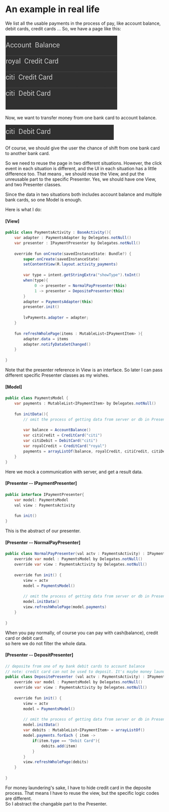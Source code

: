 # An example in real life

We list all the usable payments in the process of pay, like account balance, debit cards, credit cards ...  So, we have a page like this:

![](/imgs/20151125_01.jpg)

Now, we want to transfer money from one bank card to account balance.

![](/imgs/20151125_02.jpg)

Of course, we should give the user the chance of shift from one bank card to another bank card.

So we need to reuse the page in two different situations. However, the click event in each situation is different, and the UI in each situation has a little difference too. That means , we should reuse the View, and put the unreusable part to the specific Presenter. Yes, we should have one View, and two Presenter classes.

Since the data in two situations both includes account balance and multiple bank cards, so one Model is enough.

Here is what I do:

 #### [View]
```java
public class PaymentsActivity : BaseActivity(){
    var adapter : PaymentsAdapter by Delegates.notNull()
    var presenter : IPaymentPresenter by Delegates.notNull()

    override fun onCreate(savedInstanceState: Bundle?) {
        super.onCreate(savedInstanceState)
        setContentView(R.layout.activity_payments)

        var type = intent.getStringExtra("showType").toInt()
        when(type){
             0 -> presenter = NormalPayPresenter(this)
             1 -> presenter = DepositePresenter(this)
        }
        adapter = PaymentsAdapter(this)
        presenter.init()

        lvPayments.adapter = adapter;
    }

    fun refreshWholePage(items : MutableList<IPaymentItem> ){
        adapter.data = items
        adapter.notifyDataSetChanged()
    }

}
```

Note that the presenter reference in View is an interface. So later I can pass different specific Presenter classes as my wishes.



 #### [Model]
```java
public class PaymentsModel {
    var payments : MutableList<IPaymentItem> by Delegates.notNull()

    fun initData(){
        // omit the process of getting data from server or db in Presenter

        var balance = AccountBalance()
        var citiCredit = CreditCard("citi")
        var citiDebit = DebitCard("citi")
        var royalCredit = CreditCard("royal")
        payments = arrayListOf(balance, royalCredit, citiCredit, citiDebit)
    }
}
```
Here we mock a communication with server, and get a result data.


 #### [Presenter -- IPaymentPresenter]
```java
public interface IPaymentPresenter{
    var model: PaymentsModel
    val view : PaymentsActivity

    fun init()
}
```
This is the abstract of our presenter.

 #### [Presenter -- NormalPayPresenter]
```java
public class NormalPayPresenter(val actv : PaymentsActivity) : IPaymentPresenter {
    override var model : PaymentsModel by Delegates.notNull()
    override var view : PaymentsActivity by Delegates.notNull()

    override fun init() {
        view = actv
        model = PaymentsModel()

        // omit the process of getting data from server or db in Presenter
        model.initData()
        view.refreshWholePage(model.payments)
    }

}
```
When you pay normally, of course you can pay with cash(balance), credit card or debit card.<br/>
so here we do not filter the whole data.


 #### [Presenter -- DepositPresenter]
```java
// deposite from one of my bank debit cards to account balance
// note: credit card can not be used to deposit. It's maybe money laundering.
public class DepositePresenter (val actv : PaymentsActivity) : IPaymentPresenter {
    override var model : PaymentsModel by Delegates.notNull()
    override var view : PaymentsActivity by Delegates.notNull()

    override fun init() {
        view = actv
        model = PaymentsModel()

        // omit the process of getting data from server or db in Presenter
        model.initData()
        var debits : MutableList<IPaymentItem> = arrayListOf()
        model.payments.forEach { item ->
            if(item.type == "Debit Card"){
                debits.add(item)
            }
        }
        view.refreshWholePage(debits)
    }

}
```
For money laundering's sake, I have to hide credit card in the deposite process. That means I have to reuse the view, but the specific logic codes are different.<br/>
So I abstract the changable part to the Presenter.




